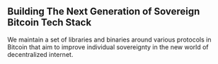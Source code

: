 ## Building The Next Generation of Sovereign Bitcoin Tech Stack

We maintain a set of libraries and binaries around various protocols in Bitcoin that aim to improve individual sovereignty in the new world of decentralized internet.

